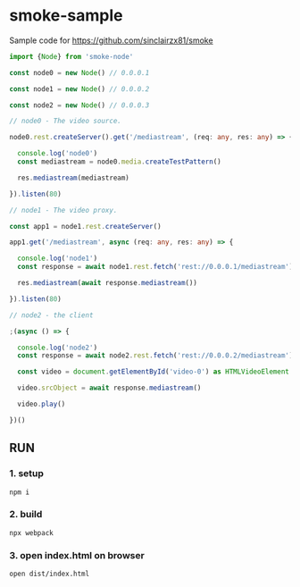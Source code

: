 smoke-sample
===============

Sample code for https://github.com/sinclairzx81/smoke

```typescript
import {Node} from 'smoke-node'

const node0 = new Node() // 0.0.0.1

const node1 = new Node() // 0.0.0.2

const node2 = new Node() // 0.0.0.3

// node0 - The video source.

node0.rest.createServer().get('/mediastream', (req: any, res: any) => {

  console.log('node0')
  const mediastream = node0.media.createTestPattern()

  res.mediastream(mediastream)

}).listen(80)

// node1 - The video proxy.

const app1 = node1.rest.createServer()

app1.get('/mediastream', async (req: any, res: any) => {

  console.log('node1')
  const response = await node1.rest.fetch('rest://0.0.0.1/mediastream')

  res.mediastream(await response.mediastream())

}).listen(80)

// node2 - the client

;(async () => {

  console.log('node2')
  const response = await node2.rest.fetch('rest://0.0.0.2/mediastream')

  const video = document.getElementById('video-0') as HTMLVideoElement

  video.srcObject = await response.mediastream()

  video.play()

})()
```

## RUN

### 1. setup

```
npm i
```

### 2. build

```
npx webpack
```

### 3. open index.html on browser

```
open dist/index.html
```
